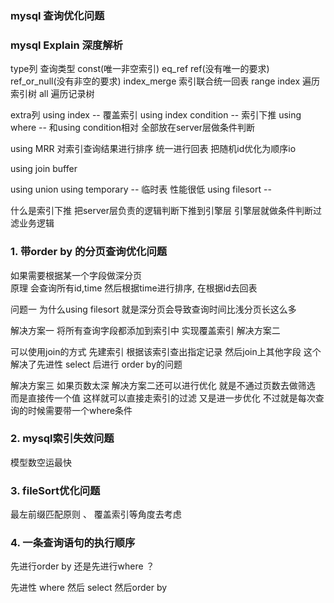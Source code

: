### mysql 查询优化问题

### mysql Explain 深度解析

type列 查询类型 
const(唯一非空索引) 
eq_ref  ref(没有唯一的要求) ref_or_null(没有非空的要求)
index_merge 索引联合统一回表
range 
index 遍历索引树
all   遍历记录树

extra列 
using index -- 覆盖索引
using index condition -- 索引下推
using where -- 和using condition相对 全部放在server层做条件判断
    
using MRR
    对索引查询结果进行排序 统一进行回表 把随机id优化为顺序io

using join buffer 

using union 
using temporary -- 临时表 性能很低
using filesort -- 

什么是索引下推
    把server层负责的逻辑判断下推到引擎层
    引擎层就做条件判断过滤业务逻辑

### 1. 带order by 的分页查询优化问题

如果需要根据某一个字段做深分页  
原理 会查询所有id,time 然后根据time进行排序, 在根据id去回表

问题一 为什么using filesort 就是深分页会导致查询时间比浅分页长这么多

解决方案一 将所有查询字段都添加到索引中 实现覆盖索引
解决方案二 

可以使用join的方式 先建索引 根据该索引查出指定记录 然后join上其他字段
这个解决了先进性 select 后进行 order by的问题

解决方案三 如果页数太深 解决方案二还可以进行优化
就是不通过页数去做筛选 而是直接传一个值 这样就可以直接走索引的过滤 又是进一步优化
不过就是每次查询的时候需要带一个where条件


### 2. mysql索引失效问题

模型数空运最快

### 3. fileSort优化问题

最左前缀匹配原则 、 覆盖索引等角度去考虑

### 4. 一条查询语句的执行顺序 

先进行order by 还是先进行where ？

先进性 where 然后 select 然后order by